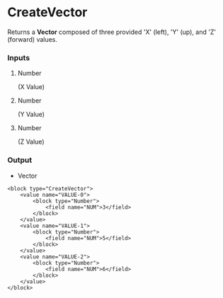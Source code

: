 # CreateVector

Returns a **Vector** composed of three provided 'X' (left), 'Y' (up), and 'Z' (forward) values.

### Inputs

1. Number

    (X Value)

2. Number

    (Y Value)

3. Number

    (Z Value)

### Output

-   Vector

```blockly
<block type="CreateVector">
    <value name="VALUE-0">
        <block type="Number">
            <field name="NUM">3</field>
        </block>
    </value>
    <value name="VALUE-1">
        <block type="Number">
            <field name="NUM">5</field>
        </block>
    </value>
    <value name="VALUE-2">
        <block type="Number">
            <field name="NUM">6</field>
        </block>
    </value>
</block>
```
